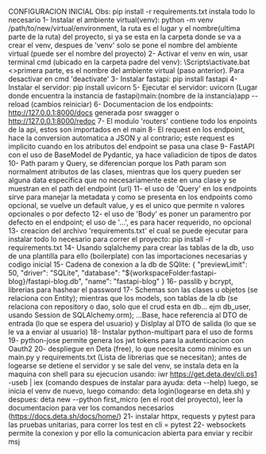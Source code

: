 CONFIGURACION INICIAL
Obs: pip install -r requirements.txt instala todo lo necesario
1- Instalar el ambiente virtual(venv): python -m venv /path/to/new/virtual/environment, la ruta es el
lugar y el nombre(ultima parte de la ruta) del proyecto, si ya se esta en la carpeta donde se va a crear
el venv, despues de 'venv' solo se pone el nombre del ambiente virtual (puede ser el nombre del proyecto)
2- Activar el venv en win, usar terminal cmd (ubicado en la carpeta padre del venv): <venv>\Scripts\activate.bat
<>primera parte, es el nombre del ambiente virtual (paso anterior). Para desactivar en cmd 'deactivate'
3- Instalar fastapi: pip install fastapi
4- Instalar el servidor: pip install uvicorn
5- Ejecutar el servidor: uvicorn (Lugar donde encuentra la instancia de fastapi)main:(nombre de la instancia)app --reload (cambios reiniciar)
6- Documentacion de los endpoints: http://127.0.0.1:8000/docs generada posr swagger o http://127.0.0.1:8000/redoc
7- El modulo 'routers' contiene todo los enpoints de la api, estos son importados en
el main
8- El request en los endpoint, hace la conversion automatica a JSON y al contrario; este
request es implicito cuando en los atributos del endpoint se pasa una clase
9- FastAPI con el uso de BaseModel de Pydantic, ya hace valiadicion de tipos de datos
10- Path param y Query, se diferencian porque los Path param son normalment atributos
de las clases, mientras que los query pueden ser alguna data especifica que no
necesariamente este en una clase y se muestran en el path del endpoint (url)
11- el uso de 'Query' en los endpoints sirve para manejar la metadata y como se presenta
en los endpoints como opcional, se vuelve un default value, y es el unico que permite
n valores opcionales o por defecto
12- el uso de 'Body' es poner un paramentro por defecto en el endpoint; el uso de
'...', es para hacer requerido, no opcional
13- creacion del archivo 'requirements.txt' el cual se puede ejecutar para instalar todo
lo necesario para correr el proyecto: pip install -r requirements.txt
14- Usando sqlalchemy para crear las tablas de la db, uso de una plantilla para ello
(boilerplate) con las importaciones necesarias y codigo inicial
15- Cadena de conexion a la db de SQlite:
{
"previewLimit": 50,
"driver": "SQLite",
"database": "${workspaceFolder:fastapi-blog}/fastapi-blog.db",
"name": "fastapi-blog"
}
16- passlib y bcrypt, librerias para hashear el password
17- Schemas son las clases u objetos (se relaciona con Entity); mientras que los
models, son tablas de la db (se relaciona con repository o dao, solo que el crud esta en db... ejm db_user, usando
Session de SQLAlchemy.orm); ...Base, hace referencia al DTO de entrada (lo que se espera del usuario)
y Dislplay al DTO de salida (lo que se le va a enviar al usuario)
18- Instalar python-multipart para el uso de forms
19- python-jose permite genera los jwt tokens para la autenticacion con Oauth2
20- despliegue en Deta (free), lo que necesita como minimo es un main.py y requirements.txt (Lista
de librerias que se necesitan); antes de logearse se detiene el servidor y se sale del venv, se instala deta en la
maquina con shell para su ejecucion usando: iwr https://get.deta.dev/cli.ps1 -useb | iex (comando despues de instalar
para ayuda: deta --help) luego, se inicia el venv de nuevo, luego comando: deta login(logearse en deta.sh) y
despues: deta new --python first_micro (en el root del proyecto), leer la documentacion para ver los comandos
necesarios (https://docs.deta.sh/docs/home/)
21- instalar httpx, requests y pytest para las pruebas unitarias, para correr los test en cli = pytest
22- websockets permite la conexion y por ello la comunicacion abierta para enviar y recibir msj
